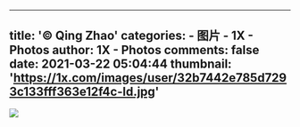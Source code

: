 
---
title: '© Qing Zhao'
categories: 
    - 图片
    - 1X - Photos
author: 1X - Photos
comments: false
date: 2021-03-22 05:04:44
thumbnail: 'https://1x.com/images/user/32b7442e785d7293c133fff363e12f4c-ld.jpg'
---

<div>   
<img src="https://1x.com/images/user/32b7442e785d7293c133fff363e12f4c-ld.jpg" referrerpolicy="no-referrer">  
</div>
            